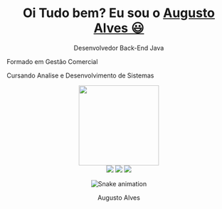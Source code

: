 <div>
  <h1 align="center">
    Oi Tudo bem? Eu sou o 
    <a href="https://www.linkedin.com/in/augusto-alves-87310556/">Augusto Alves 😃️</a>
  </h1>
  <p align="center">Desenvolvedor Back-End Java</p>
  <p>Formado em Gestão Comercial</p>
  <p>Cursando Analise e Desenvolvimento de Sistemas </p>
  
  
  <div align="center">
    <a href="https://github.com/augustojbe">
       <img height="180em" src="https://github-readme-stats.vercel.app/api?username=augustojbe&theme=transparent&show_icons=true"/>
  </div>

<div align="center">
  <a href="https://www.instagram.com/augustoalvesads/" target="_blank"><img src="https://img.shields.io/badge/-Instagram-%23E4405F?style=for-the-badge&logo=instagram&logoColor=white" target="_blank"></a>
  <a href="https://www.linkedin.com/in/augusto-alves-87310556//" target="_blank"><img src="https://img.shields.io/badge/-LinkedIn-%230077B5?style=for-the-badge&logo=linkedin&logoColor=white" target="_blank"></a> 
  <a href="mailto:augustojbe@gmail.com"><img src="https://img.shields.io/badge/-Gmail-%23333?style=for-the-badge&logo=gmail&logoColor=white" target="_blank"></a>
</div>

<div align="center">

  ![Snake animation](https://github.com/danielbped/danielbped/blob/output/github-contribution-grid-snake.svg)
  
</div>

<div align="center">
  <p>Augusto Alves</p>
</div>
